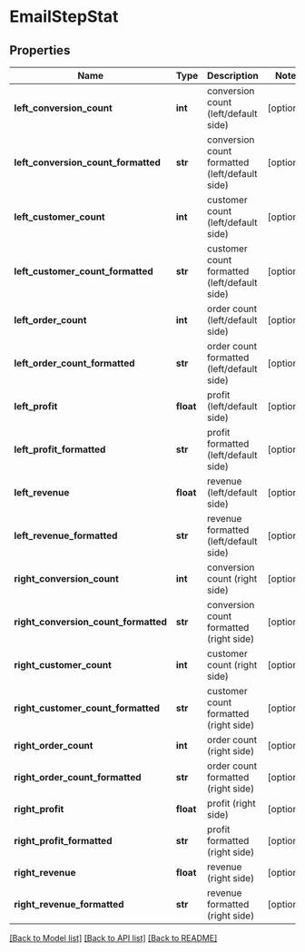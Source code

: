 # EmailStepStat

## Properties
Name | Type | Description | Notes
------------ | ------------- | ------------- | -------------
**left_conversion_count** | **int** | conversion count (left/default side) | [optional] 
**left_conversion_count_formatted** | **str** | conversion count formatted (left/default side) | [optional] 
**left_customer_count** | **int** | customer count (left/default side) | [optional] 
**left_customer_count_formatted** | **str** | customer count formatted (left/default side) | [optional] 
**left_order_count** | **int** | order count (left/default side) | [optional] 
**left_order_count_formatted** | **str** | order count formatted (left/default side) | [optional] 
**left_profit** | **float** | profit (left/default side) | [optional] 
**left_profit_formatted** | **str** | profit formatted (left/default side) | [optional] 
**left_revenue** | **float** | revenue (left/default side) | [optional] 
**left_revenue_formatted** | **str** | revenue formatted (left/default side) | [optional] 
**right_conversion_count** | **int** | conversion count (right side) | [optional] 
**right_conversion_count_formatted** | **str** | conversion count formatted (right side) | [optional] 
**right_customer_count** | **int** | customer count (right side) | [optional] 
**right_customer_count_formatted** | **str** | customer count formatted (right side) | [optional] 
**right_order_count** | **int** | order count (right side) | [optional] 
**right_order_count_formatted** | **str** | order count formatted (right side) | [optional] 
**right_profit** | **float** | profit (right side) | [optional] 
**right_profit_formatted** | **str** | profit formatted (right side) | [optional] 
**right_revenue** | **float** | revenue (right side) | [optional] 
**right_revenue_formatted** | **str** | revenue formatted (right side) | [optional] 

[[Back to Model list]](../README.md#documentation-for-models) [[Back to API list]](../README.md#documentation-for-api-endpoints) [[Back to README]](../README.md)


